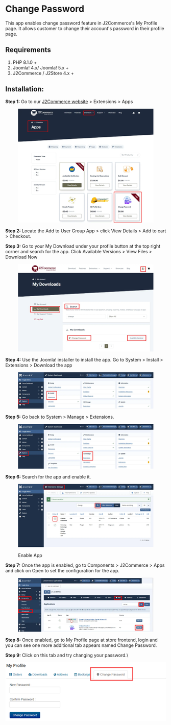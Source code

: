 # Change Password

This app enables change password feature in J2Commerce's My Profile page. It allows customer to change their account's password in their profile page.

## Requirements <a href="#requirements" id="requirements"></a>

1. PHP 8.1.0 +
2. Joomla! 4.x/ Joomla! 5.x +
3. J2Commerce / J2Store 4.x +

## Installation:

**Step 1:** Go to our [J2Commerce website](https://www.j2commerce.com/) > Extensions > Apps

<figure><img src="../.gitbook/assets/change-1.webp" alt=""><figcaption></figcaption></figure>

**Step 2:** Locate the Add to User Group App > click View Details > Add to cart > Checkout.&#x20;

**Step 3:** Go to your My Download under your profile button at the top right corner and search for the app. Click Available Versions > View Files > Download Now

<figure><img src="../.gitbook/assets/change-2.webp" alt=""><figcaption></figcaption></figure>

**Step 4:** Use the Joomla! installer to install the app. Go to System > Install > Extensions > Download the app

<figure><img src="../.gitbook/assets/user-group-3 (6).webp" alt=""><figcaption></figcaption></figure>

**Step 5:** Go back to System > Manage > Extensions.

<figure><img src="../.gitbook/assets/user-group-5 (6).webp" alt=""><figcaption></figcaption></figure>

**Step 6:** Search for the app and enable it.

<figure><img src="../.gitbook/assets/change-3.webp" alt=""><figcaption><p>Enable App</p></figcaption></figure>

**Step 7:** Once the app is enabled, go to Components > J2Commerce > Apps and click on Open to set the configuration for the app.

<figure><img src="../.gitbook/assets/change-4.webp" alt=""><figcaption></figcaption></figure>

**Step 8:** Once enabled, go to My Profile page at store frontend, login and you can see one more additional tab appears named Change Password.

**Step 9:** Click on this tab and try changing your password.\\

![Change Password - Frontend.](../.gitbook/assets/changepassword-app-frontend.png)
